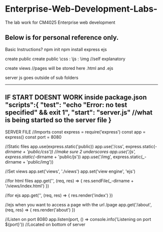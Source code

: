 # Enterprise-Web-Development-Labs-
The lab work for CM4025 Enterprise web development

Below is for personal reference only.
------------------------------------------------------------------------------
Basic Instructions?
npm init
npm install express ejs

create public
create public \css : \js : \img   //self explanatory

create views //pages will be stored here .html and .ejs

server js goes outside of sub folders

------------------------------------------------------------------------------
IF START DOESNT WORK
inside package.json 
"scripts":{
  "test": "echo \"Error: no test specified\" && exit 1",
  "start": "server.js" //what is being started so the server file
}
------------------------------------------------------------------------------
SERVER FILE
//Imports
const express = require('express')
const app = express()
const port = 8080
 
//Static files
app.use(express.static('public))
app.use('/css', express.static(_-dirname + 'public/css')) //make sure 2 underscores
app.use('/js', express.static(_-dirname + 'public/js'))
app.use('/img', express.static(_-dirname + 'public/img'))

//Set views
app.set('views', './views')
app.set('view engine', 'ejs')

//for html files
app.get('', (req, res) => {
  res.sendFile(_-dirname + '/views/index.html')
})

//for ejs
app.get('', (req, res) => {
  res.render('index')
})

//ejs when you want to access a page with the url /page
app.get('/about', (req, res) => {
  res.render('about')
})

//Listen on port 8080
app.listen(port, () => console.info('Listening on port ${port}')) //Located on bottom of server



